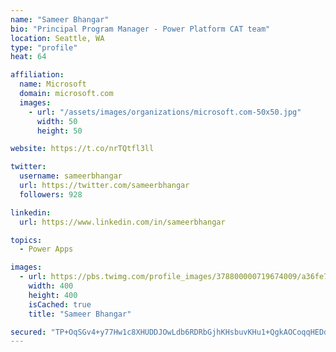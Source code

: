 ```yaml
---
name: "Sameer Bhangar"
bio: "Principal Program Manager - Power Platform CAT team"
location: Seattle, WA
type: "profile"
heat: 64

affiliation:
  name: Microsoft
  domain: microsoft.com
  images:
    - url: "/assets/images/organizations/microsoft.com-50x50.jpg"
      width: 50
      height: 50

website: https://t.co/nrTQtfl3ll

twitter:
  username: sameerbhangar
  url: https://twitter.com/sameerbhangar
  followers: 928

linkedin:
  url: https://www.linkedin.com/in/sameerbhangar

topics:
  - Power Apps

images:
  - url: https://pbs.twimg.com/profile_images/378800000719674009/a36fe7ddfab1778b76e5793772e43798_400x400.jpeg
    width: 400
    height: 400
    isCached: true
    title: "Sameer Bhangar"

secured: "TP+OqSGv4+y77Hw1c8XHUDDJOwLdb6RDRbGjhKHsbuvKHu1+QgkAOCoqqHEDd8rhOp+0PZbpXgNgbYVbLWXW0gEJyARnotsvqet36167tN9QUX4fiO1RYGFt3L7+er6VRISZYzt+D3yu+FKcnZOKQJ6VeC2aRSc1cS+XNdGoofX6McjfU3hu8I/Gg4lVm8Jjfytd/hfQ8YGRT73Q7dKy9oVJZe1ITMLAQIv+63faUJKfGPF2UciU2DtZB+I9KcYrqsqp0VvzuIkfUvFhMjBUugSSt4CYGzkE/2zj3/vQsLoFmlqdwUu1GSSQti6BE8zkEqG3tRGBDY84j3pha01x5Y+PATFlFhPF0YK8ysXwSjSz5Bj88ZDwGektrwtcu51Fqll+ueQS743ZR0KsHqXD+Q==;lMAMccuPb3zxjHA39Bkvaw=="
---
```


